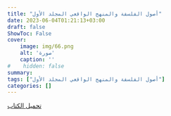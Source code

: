 ```yaml
---
title: "أصول الفلسفة والمنهج الواقعي المجلد الأول"
date: 2023-06-04T01:21:13+03:00
draft: false
ShowToc: False
cover:
    image: img/66.png
    alt: 'صورة'
    caption: ''
#    hidden: false
summary: 
tags: ["أصول الفلسفة والمنهج الواقعي المجلد الأول"]
categories: []
---
```

[تحميل الكتاب](./../../books/66.pdf)

